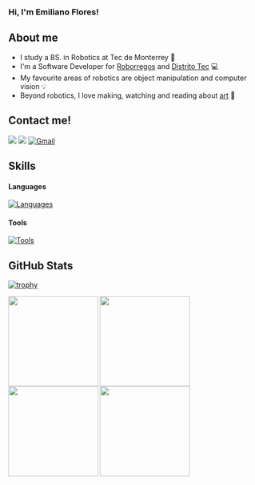 ### Hi, I'm Emiliano Flores!

## About me
- I study a BS. in Robotics at Tec de Monterrey :floppy_disk:
- I'm a Software Developer for [Roborregos](https://roborregos.com) and [Distrito Tec](https://futurociudades.tec.mx/es) :computer:
- My favourite areas of robotics are object manipulation and computer vision :bulb:
- Beyond robotics, I love making, watching and reading about [art](https://www.deviantart.com/emilianhayashi/gallery/all) :art:

## Contact me!
<a href="https://www.instagram.com/emilianohflores/" target="_blank"><img src="https://img.shields.io/badge/Instagram-E4405F?style=for-the-badge&logo=instagram&logoColor=white" target="_blank"></a>
<a href="https://www.linkedin.com/in/emiliano-flores-7a2a33282/" target="_blank"><img src="https://img.shields.io/badge/LinkedIn-0077B5?style=for-the-badge&logo=linkedin&logoColor=white" target="_blank"></a>
<a href="mailto:joemilianofm@gmail.com" target="_blank"><img src="https://img.shields.io/badge/Gmail-D14836?style=for-the-badge&logo=gmail&logoColor=black" alt="Gmail"> </a>

## Skills

#### Languages
[![Languages](https://skillicons.dev/icons?i=py,cpp,c,matlab,php,r)](https://skillicons.dev)

#### Tools
[![Tools](https://skillicons.dev/icons?i=anaconda,androidstudio,arduino,aws,cmake,docker,git,github,gitlab,linux,opencv,pr,ps,pytorch,raspberrypi,ros,vscode)](https://skillicons.dev)

## GitHub Stats 

[![trophy](https://github-profile-trophy.vercel.app/?username=EmilianoHFlores&theme=radical&rank=-D,-C,-?&margin-w=10)](https://github.com/ryo-ma/github-profile-trophy)

<div align="left">
<a href="https://github.com/EmilianoHFlores">
<img align="left" src="http://github-profile-summary-cards.vercel.app/api/cards/stats?username=EmilianoHFlores&theme=radical" height="180em" />
<img align="left" src="http://github-profile-summary-cards.vercel.app/api/cards/most-commit-language?username=EmilianoHFlores&theme=radical" height="180em" />
<img align="left" src="http://github-profile-summary-cards.vercel.app/api/cards/repos-per-language?username=EmilianoHFlores&theme=radical" height="180em" />
<img align="left" src="http://github-profile-summary-cards.vercel.app/api/cards/profile-details?username=EmilianoHFlores&theme=radical" height="180em" />
</div>
